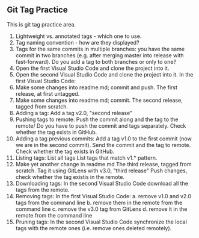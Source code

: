 Git Tag Practice
---

This is git tag practice area.

1. Lightweight vs. annotated tags - which one to use.
2. Tag naming convention - how are they displayed?
3. Tags for the same commits in multiple branches: you have the same commit in two branches (e.g. after merging master into release with fast-forward). Do you add a tag to both branches or only to one?
4. Open the first Visual Studio Code and clone the project into it.
5. Open the second Visual Studio Code and clone the project into it.
In the first Visual Studio Code:
6. Make some changes into readme.md; commit and push.
The first release, at first untagged.
7. Make some changes into readme.md; commit.
The second release, tagged from scratch.
8. Adding a tag: Add a tag v2.0, "second release"
9. Pushing tags to remote: Push the commit along and the tag to the remote/
Do you have to push the commit and tags separately.
Check whether the tag exists in GitHub.
10. Adding a tag previous commits: Add a tag v1.0 to the first commit (now we are in the second commit).
Send the commit and the tag to remote.
Check whether the tag exists in GitHub.
11. Listing tags: List all tags
List tags that match v1.* pattern.
12. Make yet another change in readme.md
The third release, tagged from scratch.
Tag it using GitLens with v3.0, "third release"
Push changes, check whether the tag existis in the remote.
13. Downloading tags: In the second Visual Studio Code download all the tags from the remote.
14. Removing tags: In the first Visual Studio Code:
	a. remove v1.0 and v2.0 tags from the command line
	b. remove them in the remote from the command line
	c. remove the v3.0 tag from GitLens
	d. remove it in the remote from the command line
15. Pruning tags: In the second Visual Studio Code synchronize the local tags with the remote ones (i.e. remove ones deleted remotely).

